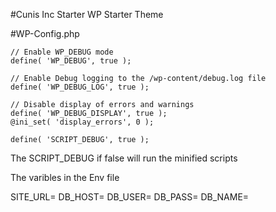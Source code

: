 #Cunis Inc Starter WP Starter Theme

#WP-Config.php
```
// Enable WP_DEBUG mode
define( 'WP_DEBUG', true );

// Enable Debug logging to the /wp-content/debug.log file
define( 'WP_DEBUG_LOG', true );

// Disable display of errors and warnings
define( 'WP_DEBUG_DISPLAY', true );
@ini_set( 'display_errors', 0 );

define( 'SCRIPT_DEBUG', true );
```

The SCRIPT_DEBUG if false will run the minified scripts

The varibles in the Env file

SITE_URL=
DB_HOST=
DB_USER=
DB_PASS=
DB_NAME=